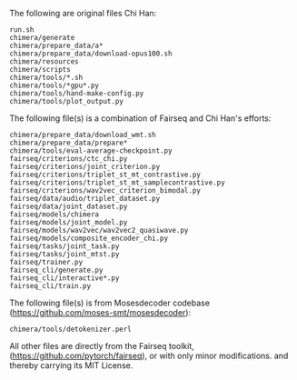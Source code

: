 The following are original files Chi Han:
```
run.sh
chimera/generate
chimera/prepare_data/a*
chimera/prepare_data/download-opus100.sh
chimera/resources
chimera/scripts
chimera/tools/*.sh
chimera/tools/*gpu*.py
chimera/tools/hand-make-config.py
chimera/tools/plot_output.py
```

The following file(s) is a combination of Fairseq and Chi Han's efforts:
```
chimera/prepare_data/download_wmt.sh
chimera/prepare_data/prepare*
chimera/tools/eval-average-checkpoint.py
fairseq/criterions/ctc_chi.py
fairseq/criterions/joint_criterion.py
fairseq/criterions/triplet_st_mt_contrastive.py
fairseq/criterions/triplet_st_mt_samplecontrastive.py
fairseq/criterions/wav2vec_criterion_bimodal.py
fairseq/data/audio/triplet_dataset.py
fairseq/data/joint_dataset.py
fairseq/models/chimera
fairseq/models/joint_model.py
fairseq/models/wav2vec/wav2vec2_quasiwave.py
fairseq/models/composite_encoder_chi.py
fairseq/tasks/joint_task.py
fairseq/tasks/joint_mtst.py
fairseq/trainer.py
fairseq_cli/generate.py
fairseq_cli/interactive*.py
fairseq_cli/train.py
```

The following file(s) is from Mosesdecoder codebase
(https://github.com/moses-smt/mosesdecoder):
```
chimera/tools/detokenizer.perl
```

All other files are directly from the Fairseq toolkit,
(https://github.com/pytorch/fairseq), or with only minor modifications.
and thereby carrying its MIT License.
